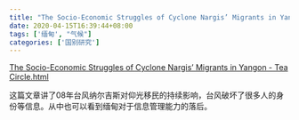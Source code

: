 ```yaml
---
title: "The Socio-Economic Struggles of Cyclone Nargis’ Migrants in Yangon - Tea Circle"
date: 2020-04-15T16:39:44+08:00
tags: ['缅甸', "气候"]
categories: ['国别研究']
---
```


[The Socio-Economic Struggles of Cyclone Nargis’ Migrants in Yangon - Tea Circle.html](/social/The%20Socio-Economic%20Struggles%20of%20Cyclone%20Nargis’%20Migrants%20in%20Yangon%20-%20Tea%20Circle.html)

这篇文章讲了08年台风纳尔吉斯对仰光移民的持续影响，台风破坏了很多人的身份等信息。从中也可以看到缅甸对于信息管理能力的落后。
